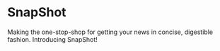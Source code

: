 # SnapShot
Making the one-stop-shop for getting your news in concise, digestible fashion.  Introducing SnapShot!


